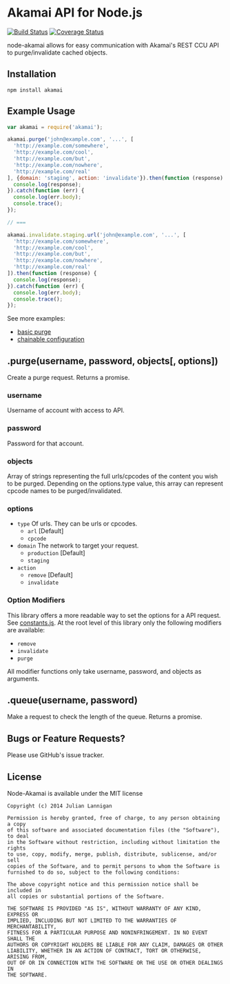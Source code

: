 # Akamai API for Node.js

[![Build Status](https://travis-ci.org/mrlannigan/node-akamai.svg)](https://travis-ci.org/mrlannigan/node-akamai) [![Coverage Status](https://img.shields.io/coveralls/mrlannigan/node-akamai.svg)](https://coveralls.io/r/mrlannigan/node-akamai)

node-akamai allows for easy communication with Akamai's REST CCU API to purge/invalidate cached objects.

## Installation

    npm install akamai

## Example Usage

```javascript
var akamai = require('akamai');

akamai.purge('john@example.com', '...', [
  'http://example.com/somewhere',
  'http://example.com/cool',
  'http://example.com/but',
  'http://example.com/nowhere',
  'http://example.com/real'
], {domain: 'staging', action: 'invalidate'}).then(function (response) {
  console.log(response);
}).catch(function (err) {
  console.log(err.body);
  console.trace();
});

// ===

akamai.invalidate.staging.url('john@example.com', '...', [
  'http://example.com/somewhere',
  'http://example.com/cool',
  'http://example.com/but',
  'http://example.com/nowhere',
  'http://example.com/real'
]).then(function (response) {
  console.log(response);
}).catch(function (err) {
  console.log(err.body);
  console.trace();
});
```

See more examples:
* [basic purge](examples/basic_purge.js)
* [chainable configuration](examples/chainable_purge.js)

## .purge(username, password, objects[, options])

Create a purge request. Returns a promise.

### username

Username of account with access to API.

### password

Password for that account.

### objects

Array of strings representing the full urls/cpcodes of the content you wish to be purged.  Depending on the options.type value, this array can represent cpcode names to be purged/invalidated.

### options

* `type` Of urls. They can be urls or cpcodes.
  * `arl` [Default]
  * `cpcode`
* `domain` The network to target your request.
  * `production` [Default]
  * `staging`
* `action`
  * `remove` [Default]
  * `invalidate`

### Option Modifiers

This library offers a more readable way to set the options for a API request.  See [constants.js](lib/constants.js#L13).  At the root level of this library only the following modifiers are available:

* `remove`
* `invalidate`
* `purge`

All modifier functions only take username, password, and objects as arguments.

## .queue(username, password)

Make a request to check the length of the queue. Returns a promise.

## Bugs or Feature Requests?

Please use GitHub's issue tracker.

## License

Node-Akamai is available under the MIT license

```
Copyright (c) 2014 Julian Lannigan

Permission is hereby granted, free of charge, to any person obtaining a copy
of this software and associated documentation files (the "Software"), to deal
in the Software without restriction, including without limitation the rights
to use, copy, modify, merge, publish, distribute, sublicense, and/or sell
copies of the Software, and to permit persons to whom the Software is
furnished to do so, subject to the following conditions:

The above copyright notice and this permission notice shall be included in
all copies or substantial portions of the Software.

THE SOFTWARE IS PROVIDED "AS IS", WITHOUT WARRANTY OF ANY KIND, EXPRESS OR
IMPLIED, INCLUDING BUT NOT LIMITED TO THE WARRANTIES OF MERCHANTABILITY,
FITNESS FOR A PARTICULAR PURPOSE AND NONINFRINGEMENT. IN NO EVENT SHALL THE
AUTHORS OR COPYRIGHT HOLDERS BE LIABLE FOR ANY CLAIM, DAMAGES OR OTHER
LIABILITY, WHETHER IN AN ACTION OF CONTRACT, TORT OR OTHERWISE, ARISING FROM,
OUT OF OR IN CONNECTION WITH THE SOFTWARE OR THE USE OR OTHER DEALINGS IN
THE SOFTWARE.
```